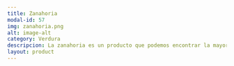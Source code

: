 ```yaml
---
title: Zanahoria
modal-id: 57
img: zanahoria.png
alt: image-alt
category: Verdura
descripcion: La zanahoria es un producto que podemos encontrar la mayor parte del año y resulta curioso que aunque su color habitual es el naranja, es posible encontrarlas en otros colores. En China, el principal productor del mundo es habitual encontrarlas blancas o púrpura. Disfrútala cada día cruda, frita, cocida, en tartas, guisos, ensaladas.
layout: product
---
```

